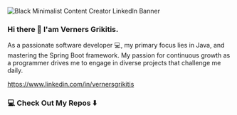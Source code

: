 ![Black Minimalist Content Creator LinkedIn Banner](https://github.com/vernersgrikitis/vernersgrikitis/assets/127933614/70444158-f216-4b1e-b007-c0628336db4d)

### Hi there 👋 I'am Verners Grikitis.

As a passionate software developer 💻, my primary focus lies in Java,
and mastering the Spring Boot framework.
My passion for continuous growth as a programmer drives me to engage in diverse projects that challenge me daily.

https://www.linkedin.com/in/vernersgrikitis

### 💻 Check Out My Repos ⬇️
